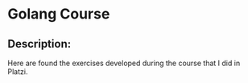 # Golang Course

## Description:
Here are found the exercises developed during the course that I did in Platzi.
